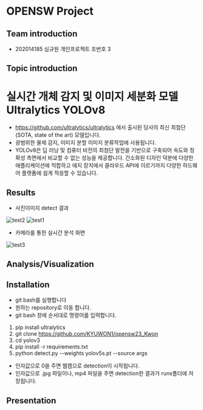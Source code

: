 # OPENSW Project
## Team introduction
* 202014185 심규원 개인프로젝트 조번호 3 
## Topic introduction
# 실시간 개체 감지 및 이미지 세분화 모델 Ultralytics YOLOv8
* https://github.com/ultralytics/ultralytics 에서 출시된 당사의 최신 최첨단(SOTA, state of the art) 모델입니다.
* 광범위한 물체 감지, 이미지 분할 이미지 분류작업에 사용됩니다.
* YOLOv8은 딥 러닝 및 컴퓨터 비전의 최첨단 발전을 기반으로 구축되어 속도와 정확성 측면에서 비교할 수 없는 성능을 제공합니다. 
간소화된 디자인 덕분에 다양한 애플리케이션에 적합하고 에지 장치에서 클라우드 API에 이르기까지 다양한 하드웨어 플랫폼에 쉽게 적응할 수 있습니다.
## Results
* 사진이미지 detect 결과 


 ![test2](https://github.com/KYUWON1/opensw23_Kwon/assets/127181209/56adcf89-01c9-4cea-965f-095ff824be8e) 
![test1](https://github.com/KYUWON1/opensw23_Kwon/assets/127181209/9d6749d2-9ac1-4692-ad9b-431a2403f833)
* 카메라를 통한 실시간 분석 화면


![test3](https://github.com/KYUWON1/opensw23_Kwon/assets/127181209/90981650-9aa1-4a6e-83d7-b295eae94144)

## Analysis/Visualization
## Installation
* git bash를 실행합니다
* 원하는 repository로 이동 합니다. 
* git bash 창에 순서대로 명령어를 입력합니다.
1. pip install ultralytics
2. git clone https://github.com/KYUWON1/opensw23_Kwon 
3. cd yolov3
4. pip install -r requirements.txt
5. python detect.py --weights yolov5s.pt --source args 
- 인자값으로 0을 주면 웹캠으로 detection이 시작됩니다.
- 인자값으로 .jpg 파일이나, mp4 파일을 주면 detection한 결과가 runs폴더에 저장됩니다. 
## Presentation

